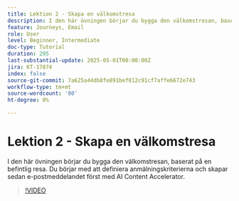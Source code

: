 ```yaml
---
title: Lektion 2 - Skapa en välkomstresa
description: I den här övningen börjar du bygga den välkomstresan, baserat på en befintlig resa. Du börjar med att definiera anmälningskriterierna och skapar sedan e-postmeddelandet först med AI Content Accelerator.
feature: Journeys, Email
role: User
level: Beginner, Intermediate
doc-type: Tutorial
duration: 295
last-substantial-update: 2025-05-01T00:00:00Z
jira: KT-17874
index: false
source-git-commit: 7a625a44db8fe891bef812c91cf7affe6672e743
workflow-type: tm+mt
source-wordcount: '80'
ht-degree: 0%

---
```



# Lektion 2 - Skapa en välkomstresa

I den här övningen börjar du bygga den välkomstresan, baserat på en befintlig resa. Du börjar med att definiera anmälningskriterierna och skapar sedan e-postmeddelandet först med AI Content Accelerator.

>[!VIDEO](https://video.tv.adobe.com/v/3457896/?learn=on&enablevpops)
